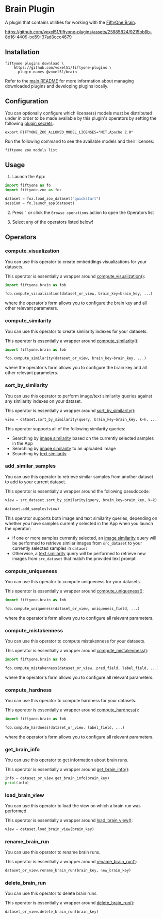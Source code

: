 # Brain Plugin

A plugin that contains utilities for working with the
[FiftyOne Brain](https://docs.voxel51.com/user_guide/brain.html).

https://github.com/voxel51/fiftyone-plugins/assets/25985824/9215bb6b-8d16-4409-bd59-37ad3ccc4679

## Installation

```shell
fiftyone plugins download \
    https://github.com/voxel51/fiftyone-plugins \
    --plugin-names @voxel51/brain
```

Refer to the [main README](https://github.com/voxel51/fiftyone-plugins) for
more information about managing downloaded plugins and developing plugins
locally.

## Configuration

You can optionally configure which license(s) models must be distributed under
in order to be made available by this plugin's operators by setting the
following
[plugin secrets](https://docs.voxel51.com/plugins/using_plugins.html#plugin-secrets):

```shell
export FIFTYONE_ZOO_ALLOWED_MODEL_LICENSES="MIT,Apache 2.0"
```

Run the following command to see the available models and their licenses:

```shell
fiftyone zoo models list
```

## Usage

1.  Launch the App:

```py
import fiftyone as fo
import fiftyone.zoo as foz

dataset = foz.load_zoo_dataset("quickstart")
session = fo.launch_app(dataset)
```

2.  Press `` ` `` or click the `Browse operations` action to open the Operators
    list

3.  Select any of the operators listed below!

## Operators

### compute_visualization

You can use this operator to create embeddings visualizations for your
datasets.

This operator is essentially a wrapper around
[compute_visualization()](https://docs.voxel51.com/user_guide/brain.html#visualizing-embeddings):

```py
import fiftyone.brain as fob

fob.compute_visualization(dataset_or_view, brain_key=brain_key, ...)
```

where the operator's form allows you to configure the brain key and all other
relevant parameters.

### compute_similarity

You can use this operator to create similarity indexes for your datasets.

This operator is essentially a wrapper around
[compute_similarity()](https://docs.voxel51.com/user_guide/brain.html#similarity):

```py
import fiftyone.brain as fob

fob.compute_similarity(dataset_or_view, brain_key=brain_key, ...)
```

where the operator's form allows you to configure the brain key and all other
relevant parameters.

### sort_by_similarity

You can use this operator to perform image/text similarity queries against any
similarity indexes on your dataset.

This operator is essentially a wrapper around
[sort_by_similarity()](https://docs.voxel51.com/user_guide/brain.html#similarity):

```py
view = dataset.sort_by_similarity(query, brain_key=brain_key, k=k, ...)
```

This operator supports all of the following similarity queries:

-   Searching by
    [image similarity](https://docs.voxel51.com/user_guide/brain.html#image-similarity)
    based on the currently selected samples in the App
-   Searching by
    [image similarity](https://docs.voxel51.com/user_guide/brain.html#image-similarity)
    to an uploaded image
-   Searching by
    [text similarity](https://docs.voxel51.com/user_guide/brain.html#text-similarity)

### add_similar_samples

You can use this operator to retrieve similar samples from another dataset to
add to your current dataset.

This operator is essentially a wrapper around the following pseudocode:

```py
view = src_dataset.sort_by_similarity(query, brain_key=brain_key, k=k)

dataset.add_samples(view)
```

This operator supports both image and text similarity queries, depending on
whether you have samples currently selected in the App when you launch the
operator:

-   If one or more samples currently selected, an
    [image similarity](https://docs.voxel51.com/user_guide/brain.html#image-similarity)
    query will be performed to retrieve similar images from `src_dataset` to
    your currently selected samples in `dataset`
-   Otherwise, a
    [text similarity](https://docs.voxel51.com/user_guide/brain.html#text-similarity)
    query will be performed to retrieve new images from `src_dataset` that
    match the provided text prompt

### compute_uniqueness

You can use this operator to compute uniqueness for your datasets.

This operator is essentially a wrapper around
[compute_uniqueness()](https://docs.voxel51.com/user_guide/brain.html#image-uniqueness):

```py
import fiftyone.brain as fob

fob.compute_uniqueness(dataset_or_view, uniqueness_field, ...)
```

where the operator's form allows you to configure all relevant parameters.

### compute_mistakenness

You can use this operator to compute mistakenness for your datasets.

This operator is essentially a wrapper around
[compute_mistakenness()](https://docs.voxel51.com/user_guide/brain.html#label-mistakes):

```py
import fiftyone.brain as fob

fob.compute_mistakenness(dataset_or_view, pred_field, label_field, ...)
```

where the operator's form allows you to configure all relevant parameters.

### compute_hardness

You can use this operator to compute hardness for your datasets.

This operator is essentially a wrapper around
[compute_hardness()](https://docs.voxel51.com/user_guide/brain.html#sample-hardness):

```py
import fiftyone.brain as fob

fob.compute_hardness(dataset_or_view, label_field, ...)
```

where the operator's form allows you to configure all relevant parameters.

### get_brain_info

You can use this operator to get information about brain runs.

This operator is essentially a wrapper around
[get_brain_info()](https://docs.voxel51.com/api/fiftyone.core.collections.html#fiftyone.core.collections.SampleCollection.get_brain_info):

```py
info = dataset_or_view.get_brain_info(brain_key)
print(info)
```

### load_brain_view

You can use this operator to load the view on which a brain run was performed.

This operator is essentially a wrapper around
[load_brain_view()](https://docs.voxel51.com/api/fiftyone.core.collections.html#fiftyone.core.collections.SampleCollection.load_brain_view):

```py
view = dataset.load_brain_view(brain_key)
```

### rename_brain_run

You can use this operator to rename brain runs.

This operator is essentially a wrapper around
[rename_brain_run()](https://docs.voxel51.com/api/fiftyone.core.collections.html#fiftyone.core.collections.SampleCollection.rename_brain_run):

```py
dataset_or_view.rename_brain_run(brain_key, new_brain_key)
```

### delete_brain_run

You can use this operator to delete brain runs.

This operator is essentially a wrapper around
[delete_brain_run()](https://docs.voxel51.com/api/fiftyone.core.collections.html#fiftyone.core.collections.SampleCollection.delete_brain_run):

```py
dataset_or_view.delete_brain_run(brain_key)
```
